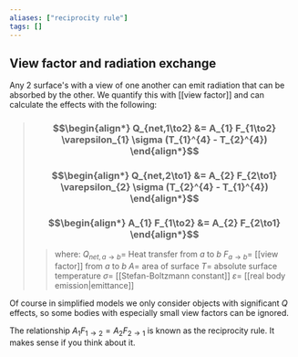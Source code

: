 ```yaml
---
aliases: ["reciprocity rule"]
tags: []
---
```


## View factor and radiation exchange

Any 2 surface's with a view of one another can emit radiation that can be absorbed by the other. We quantify this with [[view factor]] and can calculate the effects with the following:

> ### $$\begin{align*} Q_{net,1\to2}  &= A_{1} F_{1\to2} \varepsilon_{1} \sigma (T_{1}^{4} - T_{2}^{4})  \end{align*}$$
> ### $$\begin{align*} Q_{net,2\to1}  &= A_{2} F_{2\to1} \varepsilon_{2} \sigma (T_{2}^{4} - T_{1}^{4})  \end{align*}$$
> ### $$\begin{align*} A_{1} F_{1\to2} &= A_{2} F_{2\to1} \end{align*}$$
>> where:
>> $Q_{net,a\to b}=$ Heat transfer from $a$ to $b$ 
>> $F_{a\to b}=$ [[view factor]] from $a$ to $b$
>> $A=$ area of surface
>> $T=$ absolute surface temperature
>> $\sigma=$ [[Stefan-Boltzmann constant]]
>> $\varepsilon=$ [[real body emission|emittance]]

Of course in simplified models we only consider objects with significant $Q$ effects, so some bodies with especially small view factors can be ignored.

The relationship $A_{1} F_{1\to2} = A_{2} F_{2\to1}$ is known as the reciprocity rule. It makes sense if you think about it.